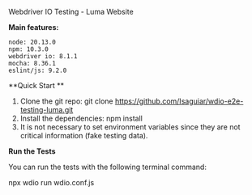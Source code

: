 Webdriver IO Testing - Luma Website 

**Main features:**


    node: 20.13.0
    npm: 10.3.0
    webdriver io: 8.1.1
    mocha: 8.36.1
    eslint/js: 9.2.0
   
**Quick Start **

1. Clone the git repo: git clone https://github.com/Isaguiar/wdio-e2e-testing-luma.git
2. Install the dependencies: npm install
3. It is not necessary to set environment variables since they are not critical information (fake testing data).

**Run the Tests**


You can  run the tests with the following terminal command:

npx wdio run wdio.conf.js
